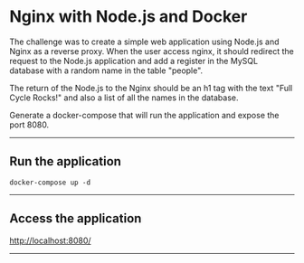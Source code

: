 # Nginx with Node.js and Docker

The challenge was to create a simple web application using Node.js and Nginx as a reverse proxy. When the user access nginx, it should redirect the request to the Node.js application and add a register in the MySQL database with a random name in the table "people".

The return of the Node.js to the Nginx should be an h1 tag with the text "Full Cycle Rocks!" and also a list of all the names in the database.

Generate a docker-compose that will run the application and expose the port 8080.

---

## Run the application

```
docker-compose up -d
```

---

## Access the application

[http://localhost:8080/](http://localhost:8080/)

---
